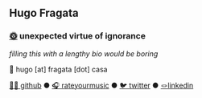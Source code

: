 ## Hugo Fragata

### [🌞](/coffee-blue) unexpected virtue of ignorance

_filling this with a lengthy bio would be boring_

📧 hugo [at] fragata [dot] casa 

[👨‍💻 github](https://github.com/hugofragata) ● [🎧 rateyourmusic](https://rateyourmusic.com/~hmmmm) ● [🐦 twitter](https://twitter.com/hugofragata) ● [🪢linkedin](https://www.linkedin.com/in/hugo-fragata/)
